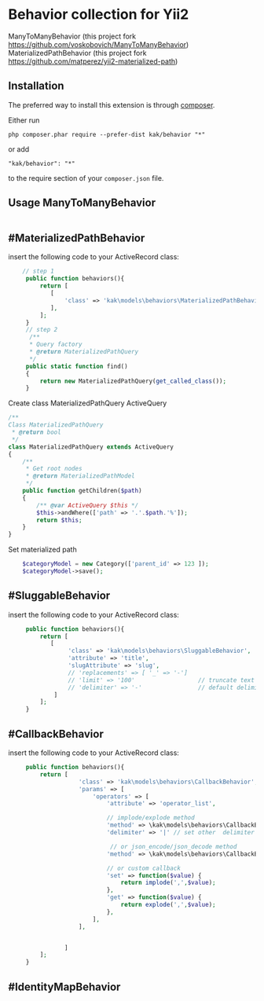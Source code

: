 Behavior collection for Yii2
================
ManyToManyBehavior (this project fork  https://github.com/voskobovich/ManyToManyBehavior)
MaterializedPathBehavior (this project fork  https://github.com/matperez/yii2-materialized-path)

Installation
------------
The preferred way to install this extension is through [composer](http://getcomposer.org/download/).

Either run
```
php composer.phar require --prefer-dist kak/behavior "*"
```
or add
```
"kak/behavior": "*"
```
to the require section of your `composer.json` file.

Usage ManyToManyBehavior
-----
```php

```

#MaterializedPathBehavior
-----
insert the following code to your ActiveRecord class:
```php
    // step 1
     public function behaviors(){
         return [
            [
                'class' => 'kak\models\behaviors\MaterializedPathBehavior'
            ],
         ];
     }
     // step 2
      /**
      * Query factory
      * @return MaterializedPathQuery
      */
     public static function find()
     {
         return new MaterializedPathQuery(get_called_class());
     }
```
Create class MaterializedPathQuery ActiveQuery
```php
/**
Class MaterializedPathQuery
 * @return bool
 */
class MaterializedPathQuery extends ActiveQuery
{
    /**
     * Get root nodes
     * @return MaterializedPathModel
     */
    public function getChildren($path)
    {
        /** @var ActiveQuery $this */
        $this->andWhere(['path' => '.'.$path.'%']);
        return $this;
    }
} 
```
Set materialized path
```php
    $categoryModel = new Category(['parent_id' => 123 ]);
    $categoryModel->save();
```


#SluggableBehavior
-----
insert the following code to your ActiveRecord class:
```php
     public function behaviors(){
         return [
            [
                 'class' => 'kak\models\behaviors\SluggableBehavior',
                 'attribute' => 'title',  
                 'slugAttribute' => 'slug',           
                 // 'replacements' => [ '_' => '-']   
                 // 'limit' => '100'                  // truncate text
                 // 'delimiter' => '-'                // default delimiter
             ]
         ];
     }
```

#CallbackBehavior
-----
insert the following code to your ActiveRecord class:


```php
     public function behaviors(){
         return [
                    'class' => 'kak\models\behaviors\CallbackBehavior',
                    'params' => [
                        'operators' => [
                            'attribute' => 'operator_list',

                            // implode/explode method
                            'method' => \kak\models\behaviors\CallbackBehavior::METHOD_STRING,
                            'delimiter' => '|' // set other  delimiter only METHOD_STRING

                             // or json_encode/json_decode method
                            'method' => \kak\models\behaviors\CallbackBehavior::METHOD_JSON,

                            // or custom callback
                            'set' => function($value) {
                                return implode(',',$value);
                            },
                            'get' => function($value) {
                                return explode(',',$value);
                            },
                        ],
                    ],


                ]
         ];
     }
```



#IdentityMapBehavior
-----